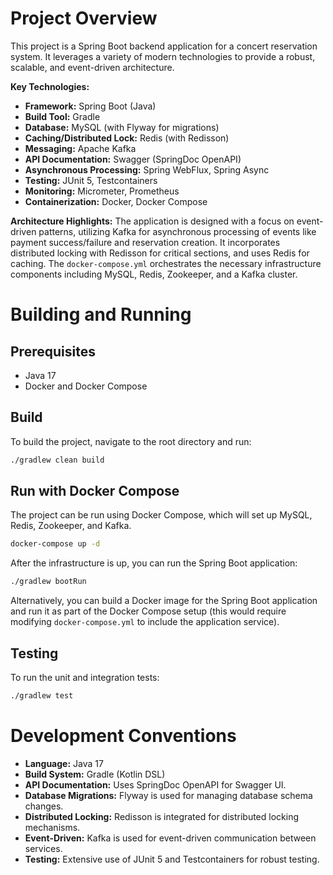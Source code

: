 # Project Overview

This project is a Spring Boot backend application for a concert reservation system. It leverages a variety of modern technologies to provide a robust, scalable, and event-driven architecture.

**Key Technologies:**
*   **Framework:** Spring Boot (Java)
*   **Build Tool:** Gradle
*   **Database:** MySQL (with Flyway for migrations)
*   **Caching/Distributed Lock:** Redis (with Redisson)
*   **Messaging:** Apache Kafka
*   **API Documentation:** Swagger (SpringDoc OpenAPI)
*   **Asynchronous Processing:** Spring WebFlux, Spring Async
*   **Testing:** JUnit 5, Testcontainers
*   **Monitoring:** Micrometer, Prometheus
*   **Containerization:** Docker, Docker Compose

**Architecture Highlights:**
The application is designed with a focus on event-driven patterns, utilizing Kafka for asynchronous processing of events like payment success/failure and reservation creation. It incorporates distributed locking with Redisson for critical sections, and uses Redis for caching. The `docker-compose.yml` orchestrates the necessary infrastructure components including MySQL, Redis, Zookeeper, and a Kafka cluster.

# Building and Running

## Prerequisites
*   Java 17
*   Docker and Docker Compose

## Build
To build the project, navigate to the root directory and run:
```bash
./gradlew clean build
```

## Run with Docker Compose
The project can be run using Docker Compose, which will set up MySQL, Redis, Zookeeper, and Kafka.
```bash
docker-compose up -d
```
After the infrastructure is up, you can run the Spring Boot application:
```bash
./gradlew bootRun
```
Alternatively, you can build a Docker image for the Spring Boot application and run it as part of the Docker Compose setup (this would require modifying `docker-compose.yml` to include the application service).

## Testing
To run the unit and integration tests:
```bash
./gradlew test
```

# Development Conventions

*   **Language:** Java 17
*   **Build System:** Gradle (Kotlin DSL)
*   **API Documentation:** Uses SpringDoc OpenAPI for Swagger UI.
*   **Database Migrations:** Flyway is used for managing database schema changes.
*   **Distributed Locking:** Redisson is integrated for distributed locking mechanisms.
*   **Event-Driven:** Kafka is used for event-driven communication between services.
*   **Testing:** Extensive use of JUnit 5 and Testcontainers for robust testing.
